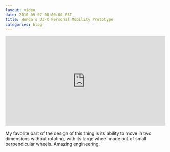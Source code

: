```yaml
---
layout: video
date: 2010-05-07 08:00:00 EST
title: Honda's U3-X Personal Mobility Prototype
categories: blog
---
```


<iframe width="500" height="281" src="http://www.youtube.com/embed/cuIJRsAuCHQ?rel=0" frameborder="0">Mobility Prototype</iframe>

My favorite part of the design of this thing is its ability to move in two dimensions without rotating, with its large wheel made out of small perpendicular wheels.  Amazing engineering.